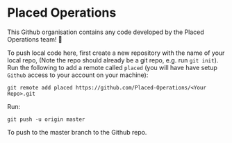 # Placed Operations

This Github organisation contains any code developed by the Placed Operations team! 🚀



To push local code here, first create a new repository with the name of your local repo, <Your Repo> (Note the repo should already be a git repo, e.g. run `git init`).
Run the following to add a remote called `placed` (you will have have setup `Github` access to your account on your machine):

```console
git remote add placed https://github.com/Placed-Operations/<Your Repo>.git
```

Run:
```console
git push -u origin master
```
To push to the master branch to the Github repo.
